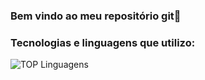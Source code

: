 ### Bem vindo ao meu repositório git👋


### Tecnologias e linguagens que utilizo:

![TOP Linguagens](https://github-readme-stats.vercel.app/api/top-langs/?username=LuizJDuarte&layout=compact&theme=dracula) 


